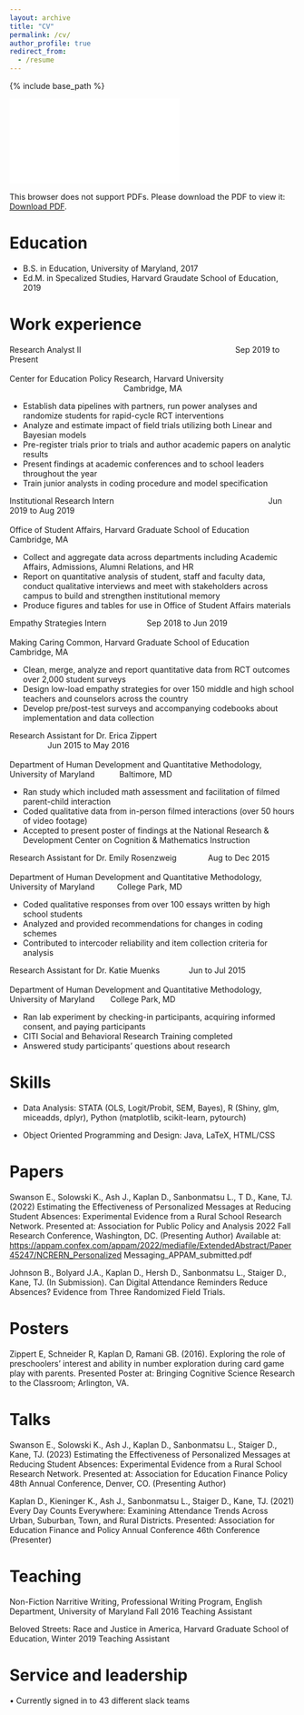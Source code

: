 ```yaml
---
layout: archive
title: "CV"
permalink: /cv/
author_profile: true
redirect_from:
  - /resume
---
```


{% include base_path %}

<object data="../files/Dean Kaplan PhD CV.pdf" type="application/pdf" width="800px" height="1150px">
    <embed src="files/Dean Kaplan PhD CV.pdf">
        <p>This browser does not support PDFs. Please download the PDF to view it: <a href="files/Dean Kaplan PhD CV.pdf">Download PDF</a>.</p>
    </embed>
</object>

Education
======
* B.S. in Education, University of Maryland, 2017
* Ed.M. in Specalized Studies, Harvard Graudate School of Education, 2019

Work experience
======
Research Analyst II	 &nbsp;&nbsp;&nbsp;&nbsp;&nbsp;&nbsp;&nbsp;&nbsp;&nbsp;&nbsp;&nbsp;&nbsp;&nbsp;&nbsp;&nbsp;&nbsp; &nbsp;&nbsp;&nbsp;&nbsp;&nbsp;&nbsp;&nbsp;&nbsp;&nbsp;&nbsp;&nbsp;&nbsp;&nbsp;&nbsp;&nbsp;&nbsp; &nbsp;&nbsp;&nbsp;&nbsp;&nbsp;&nbsp;&nbsp;&nbsp;&nbsp;&nbsp;&nbsp;&nbsp;&nbsp;&nbsp;&nbsp;&nbsp; &nbsp;&nbsp;&nbsp;&nbsp;&nbsp;&nbsp;&nbsp;&nbsp;&nbsp;&nbsp;&nbsp;&nbsp;&nbsp;&nbsp;&nbsp;&nbsp; Sep 2019 to Present  <br />     
Center for Education Policy Research, Harvard University &nbsp;&nbsp;&nbsp;&nbsp;&nbsp;&nbsp;&nbsp;&nbsp;&nbsp;&nbsp;&nbsp;&nbsp;&nbsp;&nbsp;&nbsp;&nbsp; &nbsp;&nbsp;&nbsp;&nbsp;&nbsp;&nbsp;&nbsp;&nbsp;&nbsp;&nbsp;&nbsp;&nbsp;&nbsp;&nbsp;&nbsp;&nbsp; &nbsp;&nbsp;&nbsp;&nbsp;&nbsp;&nbsp;&nbsp;&nbsp;&nbsp;&nbsp;&nbsp;&nbsp;&nbsp;&nbsp;&nbsp;&nbsp; &nbsp;&nbsp;&nbsp;&nbsp;&nbsp;&nbsp;&nbsp;&nbsp;&nbsp;&nbsp;&nbsp;&nbsp;&nbsp;&nbsp;&nbsp;&nbsp; 	Cambridge, MA
* Establish data pipelines with partners, run power analyses and randomize students for rapid-cycle RCT interventions
* Analyze and estimate impact of field trials utilizing both Linear and Bayesian models
* Pre-register trials prior to trials and author academic papers on analytic results 
*	Present findings at academic conferences and to school leaders throughout the year
*	Train junior analysts in coding procedure and model specification

Institutional Research Intern &nbsp;&nbsp;&nbsp;&nbsp;&nbsp;&nbsp;&nbsp;&nbsp;&nbsp;&nbsp;&nbsp;&nbsp;&nbsp;&nbsp;&nbsp;&nbsp; &nbsp;&nbsp;&nbsp;&nbsp;&nbsp;&nbsp;&nbsp;&nbsp;&nbsp;&nbsp;&nbsp;&nbsp;&nbsp;&nbsp;&nbsp;&nbsp; &nbsp;&nbsp;&nbsp;&nbsp;&nbsp;&nbsp;&nbsp;&nbsp;&nbsp;&nbsp;&nbsp;&nbsp;&nbsp;&nbsp;&nbsp;&nbsp; &nbsp;&nbsp;&nbsp;&nbsp;&nbsp;&nbsp;&nbsp;&nbsp;&nbsp;&nbsp;&nbsp;&nbsp;&nbsp;&nbsp;&nbsp;&nbsp; Jun 2019 to Aug 2019  <br />    
Office of Student Affairs, Harvard Graduate School of Education &nbsp;&nbsp;&nbsp;&nbsp;&nbsp;&nbsp;&nbsp;&nbsp;&nbsp;&nbsp;	Cambridge, MA
*	Collect and aggregate data across departments including Academic Affairs, Admissions, Alumni Relations, and HR
*	Report on quantitative analysis of student, staff and faculty data, conduct qualitative interviews and meet with stakeholders across campus to build and strengthen institutional memory
*	Produce figures and tables for use in Office of Student Affairs materials

Empathy Strategies Intern	&nbsp;&nbsp;&nbsp;&nbsp;&nbsp;&nbsp;&nbsp;&nbsp;&nbsp;&nbsp;&nbsp;&nbsp;&nbsp;&nbsp;&nbsp;&nbsp; Sep 2018 to Jun 2019  <br />    
Making Caring Common, Harvard Graduate School of Education 	&nbsp;&nbsp;&nbsp;&nbsp;&nbsp;&nbsp;&nbsp;&nbsp;&nbsp;&nbsp; Cambridge, MA
*	Clean, merge, analyze and report quantitative data from RCT outcomes over 2,000 student surveys
*	Design low-load empathy strategies for over 150 middle and high school teachers and counselors across the country
*	Develop pre/post-test surveys and accompanying codebooks about implementation and data collection

Research Assistant for Dr. Erica Zippert &nbsp;&nbsp;&nbsp;&nbsp;&nbsp;&nbsp;&nbsp;&nbsp;&nbsp;&nbsp;&nbsp;&nbsp;&nbsp;&nbsp;&nbsp;&nbsp; &nbsp;&nbsp;&nbsp;&nbsp;&nbsp;&nbsp;&nbsp;&nbsp;&nbsp;&nbsp;&nbsp;&nbsp;&nbsp;&nbsp;&nbsp;&nbsp; &nbsp;&nbsp;&nbsp;&nbsp;&nbsp;&nbsp;&nbsp;&nbsp;&nbsp;&nbsp;&nbsp;&nbsp;&nbsp;&nbsp;&nbsp;&nbsp; &nbsp;&nbsp;&nbsp;&nbsp;&nbsp;&nbsp;&nbsp;&nbsp;&nbsp;&nbsp;&nbsp;&nbsp;&nbsp;&nbsp;&nbsp;&nbsp;	Jun 2015 to May 2016  <br />  
Department of Human Development and Quantitative Methodology, University of Maryland &nbsp;&nbsp;&nbsp;&nbsp;&nbsp;&nbsp;&nbsp;&nbsp;&nbsp; Baltimore, MD
*	Ran study which included math assessment and facilitation of filmed parent-child interaction
*	Coded qualitative data from in-person filmed interactions (over 50 hours of video footage)
*	Accepted to present poster of findings at the National Research & Development Center on Cognition & Mathematics Instruction                    

Research Assistant for Dr. Emily Rosenzweig	&nbsp;&nbsp;&nbsp;&nbsp;&nbsp;&nbsp;&nbsp;&nbsp;&nbsp;&nbsp;&nbsp;&nbsp;					      	 Aug to Dec 2015  <br />   
Department of Human Development and Quantitative Methodology, University of Maryland &nbsp;&nbsp;&nbsp;&nbsp;&nbsp;&nbsp;&nbsp;&nbsp; College Park, MD
*	Coded qualitative responses from over 100 essays written by high school students
*	Analyzed and provided recommendations for changes in coding schemes
*	Contributed to intercoder reliability and item collection criteria for analysis

Research Assistant for Dr. Katie Muenks &nbsp;&nbsp;&nbsp;&nbsp;&nbsp;&nbsp;&nbsp;&nbsp;&nbsp;&nbsp;&nbsp;						    Jun to Jul 2015  <br />    
Department of Human Development and Quantitative Methodology, University of Maryland &nbsp;&nbsp;&nbsp;&nbsp;&nbsp; College Park, MD                          
*	Ran lab experiment by checking-in participants, acquiring informed consent, and paying participants
*	CITI Social and Behavioral Research Training completed
*	Answered study participants’ questions about research


  
Skills
======
* Data Analysis: STATA (OLS, Logit/Probit, SEM, Bayes), R (Shiny, glm, miceadds, dplyr), Python (matplotlib, scikit-learn, pytourch)

* Object Oriented Programming and Design: Java, LaTeX, HTML/CSS


Papers
======

Swanson E., Solowski K., Ash J., Kaplan D., Sanbonmatsu L., T D., Kane, TJ. (2022) Estimating the Effectiveness of Personalized Messages at Reducing Student Absences: Experimental Evidence from a Rural School Research Network. Presented at: Association for Public Policy and Analysis 2022 Fall Research Conference, Washington, DC. (Presenting Author) Available at:  https://appam.confex.com/appam/2022/mediafile/ExtendedAbstract/Paper45247/NCRERN_Personalized Messaging_APPAM_submitted.pdf
 
Johnson B., Bolyard J.A., Kaplan D., Hersh D., Sanbonmatsu L., Staiger D., Kane, TJ. (In Submission). Can Digital Attendance Reminders Reduce Absences? Evidence from Three Randomized Field Trials. 



Posters
======

Zippert E, Schneider R, Kaplan D, Ramani GB. (2016). Exploring the role of preschoolers’ interest and ability in number exploration during card game play with parents. Presented Poster at: Bringing Cognitive Science Research to the Classroom; Arlington, VA.
  
Talks
======

Swanson E., Solowski K., Ash J., Kaplan D., Sanbonmatsu L., Staiger D., Kane, TJ. (2023) Estimating the Effectiveness of Personalized Messages at Reducing Student Absences: Experimental Evidence from a Rural School Research Network. Presented at: Association for Education Finance Policy 48th Annual Conference, Denver, CO. (Presenting Author)

Kaplan D., Kieninger K., Ash J., Sanbonmatsu L., Staiger D., Kane, TJ. (2021) Every Day Counts Everywhere: Examining Attendance Trends Across Urban, Suburban, Town, and Rural Districts. Presented: Association for Education Finance and Policy Annual Conference 46th Conference (Presenter)
  
Teaching
======

Non-Fiction Narritive Writing, Professional Writing Program, English Department, University of Maryland      Fall 2016
Teaching Assistant

Beloved Streets: Race and Justice in America, Harvard Graduate School of Education, Winter 2019
Teaching Assistant
 

Service and leadership
======
• Currently signed in to 43 different slack teams
